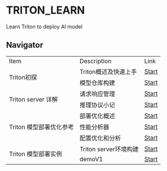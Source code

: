 # TRITON_LEARN
Learn Triton to deploy AI model
## Navigator
<table>
    <tr>
        <td>Item</td> 
        <td>Description</td> 
        <td>Link</td> 
   </tr>
    <tr>
        <td rowspan="2">Triton初探</td>    
  		 <td>Triton概述及快速上手</td> 
        <td><a href="https://github.com/noil-lion/TRITON_LEARN/blob/main/note/Triton%E6%A6%82%E8%BF%B0.md">Start</a></td> 
    </tr>
    <tr>
        <td>模型仓库构建</td>
        <td><a href="https://github.com/noil-lion/TRITON_LEARN/blob/main/note/%E6%A8%A1%E5%9E%8B%E4%BB%93%E5%BA%93%E6%9E%84%E5%BB%BA%E5%8F%82%E8%80%83.md">Start</a></td>    
    </tr>
    <tr>
        <td rowspan="2">Triton server 详解</td> 
        <td>请求响应管理</td> 
        <td><a href="https://github.com/noil-lion/TRITON_LEARN/blob/main/note/Triton%E7%9A%84%E6%8E%A8%E7%90%86%E8%AF%B7%E6%B1%82%E5%93%8D%E5%BA%94%E7%AE%A1%E7%90%86.md">Start</a></td> 
   </tr>
    <tr>
        <td>推理协议小记</td>
        <td><a href="https://github.com/noil-lion/TRITON_LEARN/blob/main/note/%E6%8E%A8%E7%90%86%E5%8D%8F%E8%AE%AE.md">Start</a></td>    
    </tr>
    <tr>
        <td rowspan="3">Triton 模型部署优化参考</td> 
        <td>部署优化概述</td> 
        <td><a href="https://github.com/noil-lion/TRITON_LEARN/blob/main/note/Triton%E6%A8%A1%E5%9E%8B%E9%83%A8%E7%BD%B2%E4%BC%98%E5%8C%96%E6%A6%82%E8%BF%B0.md">Start</a></td> 
   </tr>
     <tr>
        <td>性能分析器</td>
        <td><a href="https://github.com/noil-lion/TRITON_LEARN/blob/main/note/%E6%80%A7%E8%83%BD%E5%88%86%E6%9E%90%E5%99%A8.md">Start</a></td>    
    </tr>
    <tr>
        <td>配置优化和分析</td>
        <td><a href="https://github.com/noil-lion/TRITON_LEARN/blob/main/note/%E6%80%A7%E8%83%BD%E5%88%86%E6%9E%90%E5%99%A8%E6%A8%A1%E5%9E%8B%E9%83%A8%E7%BD%B2%E4%BC%98%E5%8C%96.md">Start</a></td>    
    </tr>
    <tr>
        <td rowspan="2">Triton 模型部署实例</td> 
        <td>Triton server环境构建</td> 
        <td><a href="https://github.com/noil-lion/TRITON_LEARN/blob/main/demoV1/DOCKER_COMPOSE/docker%E5%AE%B9%E5%99%A8%E6%9C%8D%E5%8A%A1%E6%9E%84%E5%BB%BA.md">Start</a></td> 
   </tr>
   <tr>
        <td>demoV1</td>
        <td><a href="https://github.com/noil-lion/TRITON_LEARN/tree/main/demoV1">Start</a></td>    
    </tr>
    
</table>
